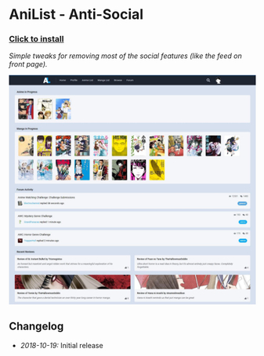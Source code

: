 # AniList - Anti-Social

### [Click to install](https://github.com/krisu5/userstyles/raw/master/AniList%20-%20Anti-Social/anilist_anti-social.user.css)

*Simple tweaks for removing most of the social features (like the feed on front page).*

![Userstyle screenshot](screenshot.jpg)

## Changelog

- *2018-10-19:* Initial release